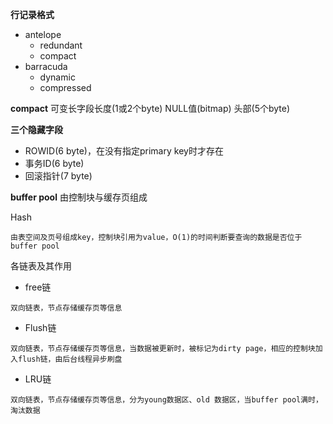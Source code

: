 **行记录格式**
- antelope
  - redundant
  - compact
- barracuda
    - dynamic
    - compressed

**compact**
可变长字段长度(1或2个byte)    NULL值(bitmap)    头部(5个byte)

**三个隐藏字段**
- ROWID(6 byte)，在没有指定primary key时才存在
- 事务ID(6 byte)
- 回滚指针(7 byte)

**buffer pool**
由控制块与缓存页组成

Hash
```text
由表空间及页号组成key，控制块引用为value，O(1)的时间判断要查询的数据是否位于buffer pool
```

各链表及其作用
- free链
```text
双向链表，节点存储缓存页等信息
```
- Flush链
```text
双向链表，节点存储缓存页等信息，当数据被更新时，被标记为dirty page，相应的控制块加入flush链，由后台线程异步刷盘
```
- LRU链
```text
双向链表，节点存储缓存页等信息，分为young数据区、old 数据区，当buffer pool满时，淘汰数据
```